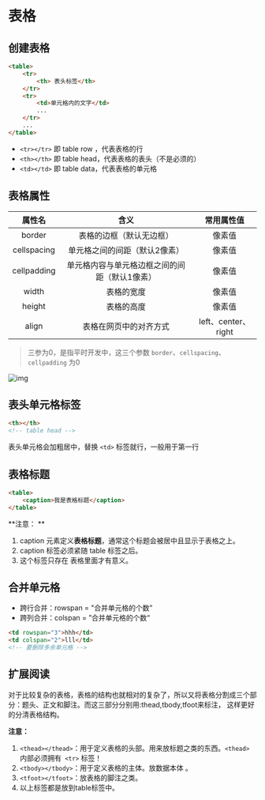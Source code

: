 # 表格



## 创建表格

```html
<table>
    <tr>
    	<th> 表头标签</th>
    </tr>
    <tr>
        <td>单元格内的文字</td>
    	...
    </tr>
  	...
</table>
```

* `<tr></tr>` 即 table row ，代表表格的行
* `<th></th>` 即 table head，代表表格的表头（不是必须的）
* `<td></td>` 即 table data，代表表格的单元格



## 表格属性

|   属性名    |                     含义                      |     常用属性值      |
| :---------: | :-------------------------------------------: | :-----------------: |
|   border    |           表格的边框（默认无边框）            |       像素值        |
| cellspacing |         单元格之间的间距（默认2像素）         |       像素值        |
| cellpadding | 单元格内容与单元格边框之间的间距（默认1像素） |       像素值        |
|    width    |                  表格的宽度                   |       像素值        |
|   height    |                  表格的高度                   |       像素值        |
|    align    |            表格在网页中的对齐方式             | left、center、right |

> 三参为0，是指平时开发中，这三个参数 `border`、`cellspacing`、`cellpadding` 为0

![img](http://img.inaction.fun/static/39240.jpg)



## 表头单元格标签

```html
<th></th>
<!-- table head -->
```

表头单元格会加粗居中，替换 `<td>` 标签就行，一般用于第一行



## 表格标题

```html
<table>
    <caption>我是表格标题</caption>
</table>
```

**注意： **

1. caption 元素定义**表格标题**，通常这个标题会被居中且显示于表格之上。
2. caption 标签必须紧随 table 标签之后。
3. 这个标签只存在 表格里面才有意义。



## 合并单元格

* 跨行合并：rowspan = "合并单元格的个数"
* 跨列合并：colspan = ”合并单元格的个数“

```html
<td rowspan="3">hhh</td>
<td colspan="2">lll</td>
<!-- 要删除多余单元格 -->
```



## 扩展阅读

对于比较复杂的表格，表格的结构也就相对的复杂了，所以又将表格分割成三个部分：题头、正文和脚注。而这三部分分别用:thead,tbody,tfoot来标注， 这样更好的分清表格结构。

**注意：**

1. `<thead></thead>`：用于定义表格的头部。用来放标题之类的东西。`<thead>` 内部必须拥有` <tr>` 标签！
2. `<tbody></tbody>`：用于定义表格的主体。放数据本体 。
3. `<tfoot></tfoot>`：放表格的脚注之类。
4. 以上标签都是放到table标签中。
